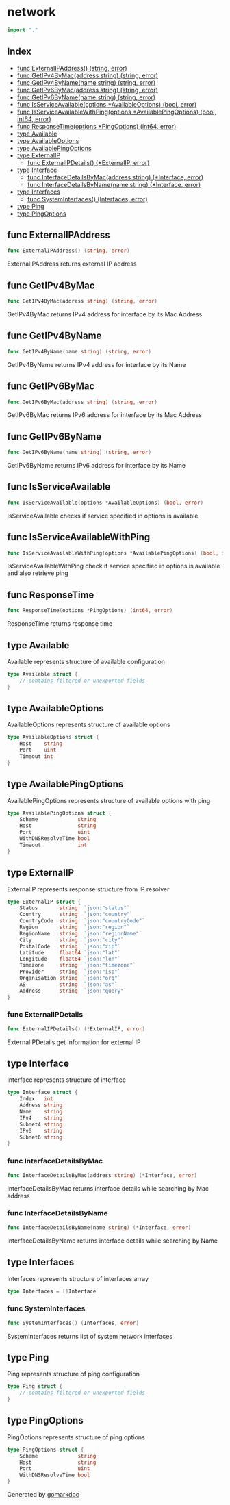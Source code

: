 <!-- Code generated by gomarkdoc. DO NOT EDIT -->

# network

```go
import "."
```

## Index

- [func ExternalIPAddress() (string, error)](<#func-externalipaddress>)
- [func GetIPv4ByMac(address string) (string, error)](<#func-getipv4bymac>)
- [func GetIPv4ByName(name string) (string, error)](<#func-getipv4byname>)
- [func GetIPv6ByMac(address string) (string, error)](<#func-getipv6bymac>)
- [func GetIPv6ByName(name string) (string, error)](<#func-getipv6byname>)
- [func IsServiceAvailable(options *AvailableOptions) (bool, error)](<#func-isserviceavailable>)
- [func IsServiceAvailableWithPing(options *AvailablePingOptions) (bool, int64, error)](<#func-isserviceavailablewithping>)
- [func ResponseTime(options *PingOptions) (int64, error)](<#func-responsetime>)
- [type Available](<#type-available>)
- [type AvailableOptions](<#type-availableoptions>)
- [type AvailablePingOptions](<#type-availablepingoptions>)
- [type ExternalIP](<#type-externalip>)
  - [func ExternalIPDetails() (*ExternalIP, error)](<#func-externalipdetails>)
- [type Interface](<#type-interface>)
  - [func InterfaceDetailsByMac(address string) (*Interface, error)](<#func-interfacedetailsbymac>)
  - [func InterfaceDetailsByName(name string) (*Interface, error)](<#func-interfacedetailsbyname>)
- [type Interfaces](<#type-interfaces>)
  - [func SystemInterfaces() (Interfaces, error)](<#func-systeminterfaces>)
- [type Ping](<#type-ping>)
- [type PingOptions](<#type-pingoptions>)


## func ExternalIPAddress

```go
func ExternalIPAddress() (string, error)
```

ExternalIPAddress returns external IP address

## func GetIPv4ByMac

```go
func GetIPv4ByMac(address string) (string, error)
```

GetIPv4ByMac returns IPv4 address for interface by its Mac Address

## func GetIPv4ByName

```go
func GetIPv4ByName(name string) (string, error)
```

GetIPv4ByName returns IPv4 address for interface by its Name

## func GetIPv6ByMac

```go
func GetIPv6ByMac(address string) (string, error)
```

GetIPv6ByMac returns IPv6 address for interface by its Mac Address

## func GetIPv6ByName

```go
func GetIPv6ByName(name string) (string, error)
```

GetIPv6ByName returns IPv6 address for interface by its Name

## func IsServiceAvailable

```go
func IsServiceAvailable(options *AvailableOptions) (bool, error)
```

IsServiceAvailable checks if service specified in options is available

## func IsServiceAvailableWithPing

```go
func IsServiceAvailableWithPing(options *AvailablePingOptions) (bool, int64, error)
```

IsServiceAvailableWithPing check if service specified in options is available and also retrieve ping

## func ResponseTime

```go
func ResponseTime(options *PingOptions) (int64, error)
```

ResponseTime returns response time

## type Available

Available represents structure of available configuration

```go
type Available struct {
    // contains filtered or unexported fields
}
```

## type AvailableOptions

AvailableOptions represents structure of available options

```go
type AvailableOptions struct {
    Host    string
    Port    uint
    Timeout int
}
```

## type AvailablePingOptions

AvailablePingOptions represents structure of available options with ping

```go
type AvailablePingOptions struct {
    Scheme             string
    Host               string
    Port               uint
    WithDNSResolveTime bool
    Timeout            int
}
```

## type ExternalIP

ExternalIP represents response structure from IP resolver

```go
type ExternalIP struct {
    Status       string  `json:"status"`
    Country      string  `json:"country"`
    CountryCode  string  `json:"countryCode"`
    Region       string  `json:"region"`
    RegionName   string  `json:"regionName"`
    City         string  `json:"city"`
    PostalCode   string  `json:"zip"`
    Latitude     float64 `json:"lat"`
    Longitude    float64 `json:"lon"`
    Timezone     string  `json:"timezone"`
    Provider     string  `json:"isp"`
    Organisation string  `json:"org"`
    AS           string  `json:"as"`
    Address      string  `json:"query"`
}
```

### func ExternalIPDetails

```go
func ExternalIPDetails() (*ExternalIP, error)
```

ExternalIPDetails get information for external IP

## type Interface

Interface represents structure of interface

```go
type Interface struct {
    Index   int
    Address string
    Name    string
    IPv4    string
    Subnet4 string
    IPv6    string
    Subnet6 string
}
```

### func InterfaceDetailsByMac

```go
func InterfaceDetailsByMac(address string) (*Interface, error)
```

InterfaceDetailsByMac returns interface details while searching by Mac address

### func InterfaceDetailsByName

```go
func InterfaceDetailsByName(name string) (*Interface, error)
```

InterfaceDetailsByName returns interface details while searching by Name

## type Interfaces

Interfaces represents structure of interfaces array

```go
type Interfaces = []Interface
```

### func SystemInterfaces

```go
func SystemInterfaces() (Interfaces, error)
```

SystemInterfaces returns list of system network interfaces

## type Ping

Ping represents structure of ping configuration

```go
type Ping struct {
    // contains filtered or unexported fields
}
```

## type PingOptions

PingOptions represents structure of ping options

```go
type PingOptions struct {
    Scheme             string
    Host               string
    Port               uint
    WithDNSResolveTime bool
}
```



Generated by [gomarkdoc](<https://github.com/princjef/gomarkdoc>)
